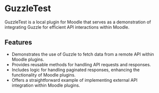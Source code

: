 # GuzzleTest

GuzzleTest is a local plugin for Moodle that serves as a demonstration of integrating Guzzle for efficient API interactions within Moodle.

## Features

- Demonstrates the use of Guzzle to fetch data from a remote API within Moodle plugins.
- Provides reusable methods for handling API requests and responses.
- Includes logic for handling paginated responses, enhancing the functionality of Moodle plugins.
- Offers a straightforward example of implementing external API integration within Moodle plugins.